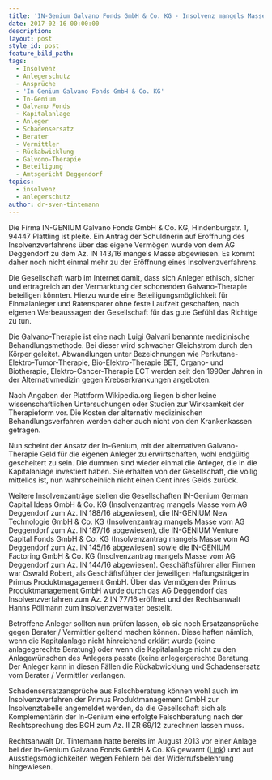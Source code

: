 ```yaml
---
title: 'IN-Genium Galvano Fonds GmbH & Co. KG - Insolvenz mangels Masse nicht eröffnet'
date: 2017-02-16 00:00:00
description:
layout: post
style_id: post
feature_bild_path:
tags:
  - Insolvenz
  - Anlegerschutz
  - Ansprüche
  - 'In Genium Galvano Fonds GmbH & Co. KG'
  - In-Genium
  - Galvano Fonds
  - Kapitalanlage
  - Anleger
  - Schadensersatz
  - Berater
  - Vermittler
  - Rückabwicklung
  - Galvono-Therapie
  - Beteiligung
  - Amtsgericht Deggendorf
topics:
  - insolvenz
  - anlegerschutz
author: dr-sven-tintemann
---
```



Die Firma IN-GENIUM Galvano Fonds GmbH & Co. KG, Hindenburgstr. 1, 94447 Plattling ist pleite. Ein Antrag der Schuldnerin auf Eröffnung des Insolvenzverfahrens über das eigene Vermögen wurde von dem AG Deggendorf zu dem Az. IN 143/16 mangels Masse abgewiesen. Es kommt daher noch nicht einmal mehr zu der Eröffnung eines Insolvenzverfahrens.

Die Gesellschaft warb im Internet damit, dass sich Anleger ethisch, sicher und ertragreich an der Vermarktung der schonenden Galvano-Therapie beteiligen könnten. Hierzu wurde eine Beteiligungsmöglichkeit für Einmalanleger und Ratensparer ohne feste Laufzeit geschaffen, nach eigenen Werbeaussagen der Gesellschaft für das gute Gefühl das Richtige zu tun.

Die Galvano-Therapie ist eine nach Luigi Galvani benannte medizinische Behandlungsmethode. Bei dieser wird schwacher Gleichstrom durch den Körper geleitet. Abwandlungen unter Bezeichnungen wie Perkutane-Elektro-Tumor-Therapie, Bio-Elektro-Therapie BET, Organo- und Biotherapie, Elektro-Cancer-Therapie ECT werden seit den 1990er Jahren in der Alternativmedizin gegen Krebserkrankungen angeboten.

Nach Angaben der Plattform Wikipedia.org liegen bisher keine wissenschaftlichen Untersuchungen oder Studien zur Wirksamkeit der Therapieform vor. Die Kosten der alternativ medizinischen Behandlungsverfahren werden daher auch nicht von den Krankenkassen getragen.

Nun scheint der Ansatz der In-Genium, mit der alternativen Galvano-Therapie Geld für die eigenen Anleger zu erwirtschaften, wohl endgültig gescheitert zu sein. Die dummen sind wieder einmal die Anleger, die in die Kapitalanlage investiert haben. Sie erhalten von der Gesellschaft, die völlig mittellos ist, nun wahrscheinlich nicht einen Cent ihres Gelds zurück.

Weitere Insolvenzanträge stellen die Gesellschaften IN-Genium German Capital Ideas GmbH & Co. KG (Insolvenzantrag mangels Masse vom AG Deggendorf zum Az. IN 188/16 abgewiesen), die IN-GENIUM New Technologie GmbH & Co. KG (Insolvenzantrag mangels Masse vom AG Deggendorf zum Az. IN 187/16 abgewiesen), die IN-GENIUM Venture Capital Fonds GmbH & Co. KG (Insolvenzantrag mangels Masse vom AG Deggendorf zum Az. IN 145/16 abgewiesen) sowie die IN-GENIUM Factoring GmbH & Co. KG (Insolvenzantrag mangels Masse vom AG Deggendorf zum Az. IN 144/16 abgewiesen). Geschäftsführer aller Firmen war Oswald Robert, als Geschäftsführer der jeweiligen Haftungsträgerin Primus Produktmagagement GmbH. Über das Vermögen der Primus Produktmanagement GmbH wurde durch das AG Deggendorf das Insolvenzverfahren zum Az. 2 IN 77/16 eröffnet und der Rechtsanwalt Hanns Pöllmann zum Insolvenzverwalter bestellt.

Betroffene Anleger sollten nun prüfen lassen, ob sie noch Ersatzansprüche gegen Berater / Vermittler geltend machen können. Diese haften nämlich, wenn die Kapitalanlage nicht hinreichend erklärt wurde (keine anlagegerechte Beratung) oder wenn die Kapitalanlage nicht zu den Anlagewünschen des Anlegers passte (keine anlegergerechte Beratung. Der Anleger kann in diesen Fällen die Rückabwicklung und Schadensersatz vom Berater / Vermittler verlangen.

Schadensersatzansprüche aus Falschberatung können wohl auch im Insolvenzverfahren der Primus Produktmanagement GmbH zur Insolvenztabelle angemeldet werden, da die Gesellschaft sich als Komplementärin der In-Genium eine erfolgte Falschberatung nach der Rechtsprechung des BGH zum Az. II ZR 69/12 zurechnen lassen muss.

Rechtsanwalt Dr. Tintemann hatte bereits im August 2013 vor einer Anlage bei der In-Genium Galvano Fonds GmbH & Co. KG gewarnt ([Link](http://tintemann.de/in-genium-galvano-fonds-gmbh-co-kg-fehlerhafte-widerrufsbelehrung-fuhrt-zur-ausstiegsmoglichkeit.html)) und auf Ausstiegsmöglichkeiten wegen Fehlern bei der Widerrufsbelehrung hingewiesen.